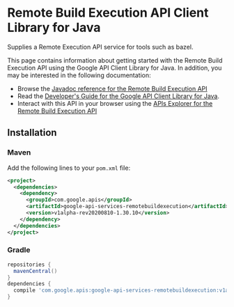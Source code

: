 # Remote Build Execution API Client Library for Java

Supplies a Remote Execution API service for tools such as bazel.

This page contains information about getting started with the Remote Build Execution API
using the Google API Client Library for Java. In addition, you may be interested
in the following documentation:

* Browse the [Javadoc reference for the Remote Build Execution API][javadoc]
* Read the [Developer's Guide for the Google API Client Library for Java][google-api-client].
* Interact with this API in your browser using the [APIs Explorer for the Remote Build Execution API][api-explorer]

## Installation

### Maven

Add the following lines to your `pom.xml` file:

```xml
<project>
  <dependencies>
    <dependency>
      <groupId>com.google.apis</groupId>
      <artifactId>google-api-services-remotebuildexecution</artifactId>
      <version>v1alpha-rev20200810-1.30.10</version>
    </dependency>
  </dependencies>
</project>
```

### Gradle

```gradle
repositories {
  mavenCentral()
}
dependencies {
  compile 'com.google.apis:google-api-services-remotebuildexecution:v1alpha-rev20200810-1.30.10'
}
```

[javadoc]: https://googleapis.dev/java/google-api-services-remotebuildexecution/latest/index.html
[google-api-client]: https://github.com/googleapis/google-api-java-client/
[api-explorer]: https://developers.google.com/apis-explorer/#p/remotebuildexecution/v1/
